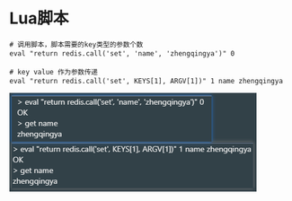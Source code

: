 # Lua脚本

```shell
# 调用脚本，脚本需要的key类型的参数个数
eval "return redis.call('set', 'name', 'zhengqingya')" 0

# key value 作为参数传递
eval "return redis.call('set', KEYS[1], ARGV[1])" 1 name zhengqingya
```

![redis-lua.png](04-数据结构/01-基本数据类型/images/redis-lua.png)
